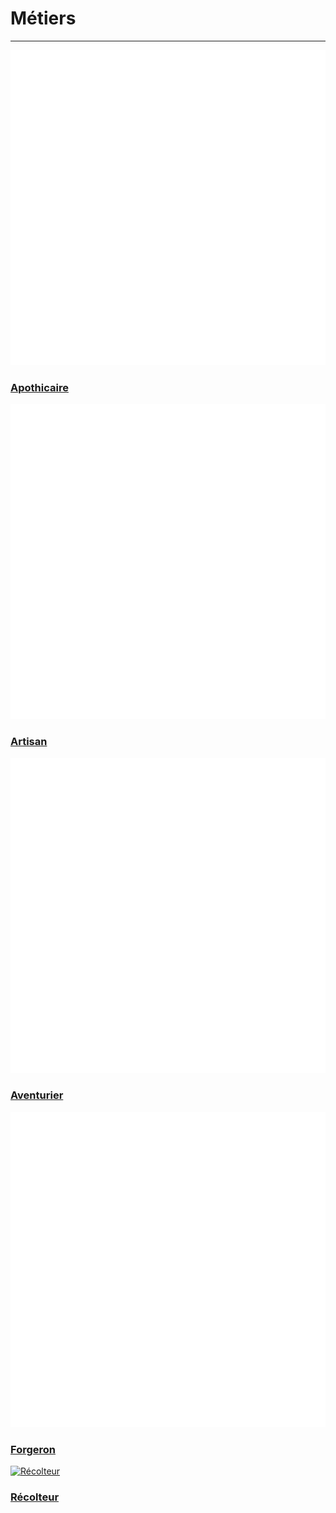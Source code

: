 # Métiers  <!-- {docsify-ignore} -->

---

<div class="gallery">
  <div class="gallery-item-small">
    <a href="/SiteOdyssee/#/métiers/apothicaire">
      <img src="_media\metiers\apothicaire.png" alt="Apothicaire" data-no-zoom>
      <h3>Apothicaire</h3>
    </a>
  </div>
  <div class="gallery-item-small">
    <a href="/SiteOdyssee/#/métiers/artisan">
      <img src="_media\metiers\artisan.png" alt="Artisan" data-no-zoom>
      <h3>Artisan</h3>
    </a>
  </div>
  <div class="gallery-item-small">
    <a href="/SiteOdyssee/#/métiers/aventurier">
      <img src="_media\metiers\aventurier.png" alt="Aventurier" data-no-zoom>
      <h3>Aventurier</h3>
    </a>
  </div>
  <div class="gallery-item-small">
    <a href="/SiteOdyssee/#/métiers/forgeron">
      <img src="_media\metiers\forgeron.png" alt="Forgeron" data-no-zoom>
      <h3>Forgeron</h3>
    </a>
  </div>
  <div class="gallery-item-small">
    <a href="/SiteOdyssee/#/métiers/récolteur">
      <img src="_media\metiers\récolteur.png" alt="Récolteur" data-no-zoom>
      <h3>Récolteur</h3>
    </a>
  </div>
</div>